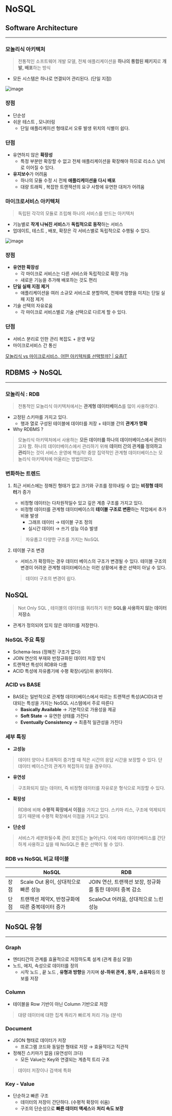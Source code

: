 # NoSQL

## Software Architecture

---

### 모놀리식 아키텍처

> 전통적인 소프트웨어 개발 모델, 전체 애플리케이션을 **하나의 통합된 패키지**로 **개발, 배포**하는 방식
>
- 모든 시스템은 하나로 연결되어 관리된다. (단일 지점)

![image](https://github.com/jinjoo-lab/CS/assets/84346055/89635416-7320-4b07-9ab5-2ded6101db18)

### 장점

- 단순성
- 쉬운 테스트 , 모니터링
    - 단일 애플리케이션 형태로서 오류 발생 위치의 식별이 쉽다.

### 단점

- 유연하지 않은 **확장성**
    - 특정 부분만 확장할 수 없고 전체 애플리케이션을 확장해야 하므로 리소스 낭비로 이어질 수 있다.
- **유지보수**가 어려움
    - 하나의 모듈 수정 시 전체 **애플리케이션을 다시 배포**
    - 대량 트래픽 , 복잡한 트랜잭션의 요구 사항에 유연한 대처가 어려움

### 마이크로서비스 아키텍처

> 독립된 각각의 모듈로 조립해 하나의 서비스를 만드는 아키텍처
>
- 기능별로 **작게 나눠진 서비스**가 **독립적으로 동작**하는 서비스
- 업데이트, 테스트 , 배포, 확장은 각 서비스별로 독립적으로 수행될 수 있다.

![image](https://github.com/jinjoo-lab/CS/assets/84346055/d523ad55-e820-4a44-9f74-eafff08be812)

### 장점

- **유연한 확장성**
    - 각 마이크로 서비스는 다른 서비스와 독립적으로 확장 가능
    - 새로운 기능을 추가해 배포하는 것도 편리
- **단일 실패 지점 제거**
    - 애플리케이션을 여러 소규모 서비스로 분할하여, 전체에 영향을 미치는 단일 실패 지점 제거
- 기술 선택의 자유로움
    - 각 마이크로 서비스별로 기술 선택으로 다르게 할 수 있다.

### 단점

- 서비스 분리로 인한 관리 복잡도 + 운영 부담
- 마이크로서비스 간 통신

[모놀리식 vs 마이크로서비스, 어떤 아키텍처를 선택할까? | 요즘IT](https://yozm.wishket.com/magazine/detail/1813/)

## RDBMS → NoSQL

---

### 모놀리식 : RDB

> 전통적인 모놀리식 아키텍처에서는 **관계형 데이터베이스**를 많이 사용하였다.
>
- 고정된 스키마를 가지고 있다.
    - 행과 열로 구성된 테이블에 데이터를 저장 + 테이블 간의 **관계가 명확**
- Why RDBMS ?

> 모놀리식 아키텍처에서 사용하는 **모든 데이터를 하나의 데이터베이스에서 관리**하고자 함.
하나의 데이터베이스에서 관리하기 위해 **데이터 간의 관계를 정의하고 관리**하는 것이 서비스 운영에 핵심적!
중앙 집약적인 관계형 데이터베이스는 모놀리식 아키텍처에 어울리는 방법이었다.
>

### 변화하는 트렌드

1. 최근 서비스에는 정해진 형태가 없고 크기와 구조를 정의내릴 수 없는 **비정형 데이터**가 증가
    - 비정형 데이터는 다차원적일수 있고 깊은 계층 구조를 가지고 있다.
    - 비정형 데이터를 관계형 데이터베이스의 **테이블 구조로 변환**하는 작업에서 추가 비용 발생
        - 그래프 데이터 → 테이블 구조 정의
        - 실시간 데이터 → 쓰기 성능 이슈 발생

   > 자유롭고 다양한 구조를 가지는 NoSQL
>
2. 테이블 구조 변경
    - 서비스가 확장하는 경우 데이터 베이스의 구조가 변경될 수 있다. 테이블 구조의 변경이 어려운 관계형 데이터베이스는 이런 상황에서 좋은 선택이 아닐 수 있다.

   > 데이터 구조의 변경이 쉽다.
>

## NoSQL

> Not Only SQL , 테이블의 데이터를 쿼리하기 위한 **SQL을 사용하지 않는 데이터 저장소**
>
- 관계가 정의되어 있지 않은 데이터를 저장한다.

### NoSQL 주요 특징

- Schema-less (정해진 구조가 없다)
- JOIN 연산의 부재와 반정규화된 데이터 저장 방식
- 트랜잭션 특성이 RDB와 다름
- ACID 특성에 자유롭기에 수평 확장(샤딩)위 용이하다.

### ACID vs BASE

- BASE는 일반적으로 관계형 데이터베이스에서 따르는 트랜잭션 특성(ACID)과 반대되는 특성을 가지는 NoSQL 시스템에서 주로 따른다
    - **Basically Available** → 기본적으로 가용성을 제공
    - **Soft State** → 유연한 상태를 가진다
    - **Eventually Consistency** → 최종적 일관성을 가진다

### 세부 특징

- **고성능**

> 데이터 양이나 트래픽이 증가할 때 적은 시간의 응답 시간을 보장할 수 있다. 단 데이터 베이스간의 관계가 복잡하지 않을 경우이다.
>
- **유연성**

> 구조화되지 않는 데이터, 즉 비정형 데이터를 자유로운 형식으로 저장할 수 있다.
>
- **확장성**

> RDB에 비해 **수평적 확장에서 이점**을 가지고 있다. 스키마 리스, 구조에 억제되지 않기 때문에 수평적 확장에서 이점을 가지고 있다.
>
- **단순성**

> 서비스가 세분화될수록 관리 포인트는 늘어난다. 이에 따라 데이터베이스를 간단하게 사용하고 싶을 때 NoSQL은 좋은 선택이 될 수 있다.
>

### **RDB vs NoSQL 비교 테이블**

|  | NoSQL | RDB |
| --- | --- | --- |
| 장점 | Scale Out 용이, 상대적으로 빠른 성능 | JOIN 연산, 트랜잭션 보장, 정규화를 통한 데이터 중복 감소 |
| 단점 | 트랜잭션 제약X, 반정규화에 따른 중복데이터 증가 | ScaleOut 어려움, 상대적으로 느린 성능 |

## NoSQL 유형

---

### Graph

- 엔티티간의 관계를 효율적으로 저장하도록 설계 (관계 중심 모델)
- 노드, 에지, 속성으로 데이터를 정의
    - 시작 노드 , 끝 노드 , **유형과 방향**을 가지며 **상-하위 관계 , 동작 , 소유자**등의 정보를 저장

### Column

- 테이블을 Row 기반이 아닌 Column 기반으로 저장

> 대량 데이터에 대한 집계 쿼리가 빠르게 처리 가능 (분석)
>

### Document

- JSON 형태로 데이터가 저장
    - 프로그램 코드와 동일한 형태로 저장 → 효율적이고 직관적
- 정해진 스키마가 없음 (유연성이 크다)
    - 모든 Value는 Key와 연결되는 계층적 트리 구조

> 데이터 저장이나 검색에 특화
>

### Key - Value

- 단순하고 빠른 구조
    - 데이터의 저장이 간단하다. (수평적 확장이 쉬움)
    - 구조의 단순성으로 **빠른 데이터 액세스**와 **처리 속도 보장**
